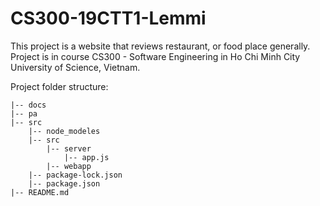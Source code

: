 # CS300-19CTT1-Lemmi

This project is a website that reviews restaurant, or food place generally.
Project is in course CS300 - Software Engineering in Ho Chi Minh City University of Science, Vietnam.

Project folder structure:

    |-- docs
    |-- pa
    |-- src
        |-- node_modeles
        |-- src
            |-- server
                |-- app.js
            |-- webapp
        |-- package-lock.json
        |-- package.json
    |-- README.md